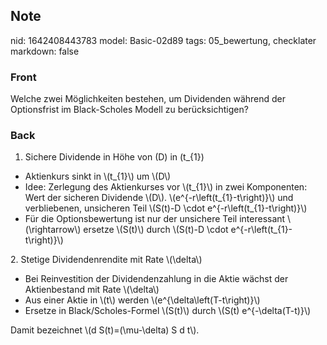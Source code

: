 ## Note
nid: 1642408443783
model: Basic-02d89
tags: 05_bewertung, checklater
markdown: false

### Front
Welche zwei Möglichkeiten bestehen, um Dividenden während der Optionsfrist im Black-Scholes Modell zu berücksichtigen?

### Back
1. Sichere Dividende in Höhe von \(D\) in \(t_{1}\)
<ul><li>Aktienkurs sinkt in \(t_{1}\) um \(D\)</li><li>Idee: Zerlegung des Aktienkurses vor \(t_{1}\) in zwei Komponenten: Wert der sicheren Dividende \(D\). \(e^{-r\left(t_{1}-t\right)}\) und verbliebenen, unsicheren Teil \(S(t)-D \cdot e^{-r\left(t_{1}-t\right)}\)</li><li>Für die Optionsbewertung ist nur der unsichere Teil interessant \(\rightarrow\) ersetze \(S(t)\) durch \(S(t)-D \cdot e^{-r\left(t_{1}-t\right)}\)</li></ul>2. Stetige Dividendenrendite mit Rate \(\delta\)
<ul><li>Bei Reinvestition der Dividendenzahlung in die Aktie wächst der Aktienbestand mit Rate \(\delta\)</li><li>Aus einer Aktie in \(t\) werden \(e^{\delta\left(T-t\right)}\)</li><li>Ersetze in Black/Scholes-Formel \(S(t)\) durch \(S(t) e^{-\delta(T-t)}\)</li></ul>Damit bezeichnet \(d S(t)=(\mu-\delta) S d t\).
